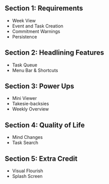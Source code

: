 ## Section 1: Requirements
- Week View
- Event and Task Creation
- Commitment Warnings
- Persistence

## Section 2: Headlining Features
- Task Queue
- Menu Bar & Shortcuts 

## Section 3: Power Ups
- Mini Viewer
- Takesie-backsies
- Weekly Overview

## Section 4: Quality of Life
- Mind Changes
- Task Search

## Section 5: Extra Credit
- Visual Flourish
- Splash Screen